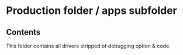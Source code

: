 # Production folder / apps subfolder

## Contents

This folder contains all drivers stripped of debugging option & code.
